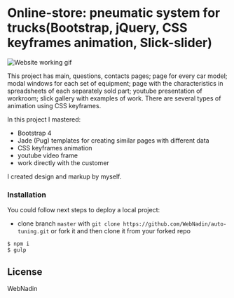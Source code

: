 # Online-store: pneumatic system for trucks(Bootstrap, jQuery, CSS keyframes animation, Slick-slider)

![Website working gif](https://github.com/WebNadin/auto-tuning/raw/master/readme-image.gif)

This project has main, questions, contacts pages; page for every car model; modal windows
for each set of equipment; page with the characteristics in spreadsheets of each separately sold part; youtube
presentation of workroom; slick gallery with examples of work. There are several types of animation using CSS keyframes.

 In this project I mastered:
 - Bootstrap 4
 - Jade (Pug) templates for creating similar pages with different data
 - CSS keyframes animation
 - youtube video frame
 - work directly with the customer

 I created  design and markup by myself.

### Installation

You could follow next steps to deploy a local project:
 - clone branch `master` with `git clone https://github.com/WebNadin/auto-tuning.git` or fork it and then clone it
 from your forked repo

 ```
$ npm i
$ gulp
```


License
----

WebNadin
